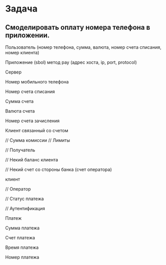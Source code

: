 # Задача
## Смоделировать оплату номера телефона в приложении.

Пользователь (номер телефона, сумма, валюта, номер счета списания, номер клиента)

Приложение (sbol) метод pay (адрес хоста, ip, port, protocol)

Сервер

Номер мобильного телефона

Номер счета списания

Сумма счета

Валюта счета

Номер счета зачисления

Клиент связанный со счетом

// Сумма комиссии
// Лимиты

// Получатель

// Некий баланс клиента

// Некий счет со стороны банка (счет оператора)

клиент

// Оператор

// Статус платежа

// Аутентификация

Платеж

Сумма платежа

Счет платежа

Время платежа

Номер платежа